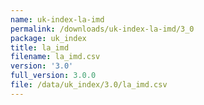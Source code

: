 ```yaml
---
name: uk-index-la-imd
permalink: /downloads/uk-index-la-imd/3_0
package: uk_index
title: la_imd
filename: la_imd.csv
version: '3.0'
full_version: 3.0.0
file: /data/uk_index/3.0/la_imd.csv
---
```

